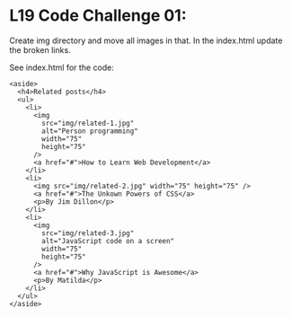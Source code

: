 # L19 Code Challenge 01:

Create img directory and move all images in that. In the index.html update the broken links.

See index.html for the code:

    <aside>
      <h4>Related posts</h4>
      <ul>
        <li>
          <img
            src="img/related-1.jpg"
            alt="Person programming"
            width="75"
            height="75"
          />
          <a href="#">How to Learn Web Development</a>
        </li>
        <li>
          <img src="img/related-2.jpg" width="75" height="75" />
          <a href="#">The Unkown Powers of CSS</a>
          <p>By Jim Dillon</p>
        </li>
        <li>
          <img
            src="img/related-3.jpg"
            alt="JavaScript code on a screen"
            width="75"
            height="75"
          />
          <a href="#">Why JavaScript is Awesome</a>
          <p>By Matilda</p>
        </li>
      </ul>
    </aside>

